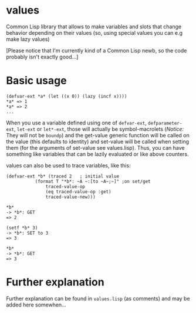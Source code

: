values
======

Common Lisp library that allows to make variables and slots that change behavior depending on their values (so, using special values you can e.g make lazy values)

[Please notice that I'm currently kind of a Common Lisp newb, so the code probably isn't exactly good...]

Basic usage
===========

	(defvar-ext *a* (let ((x 0)) (lazy (incf x))))
	*a* => 1
	*a* => 2
	...

When you use a variable defined using one of `defvar-ext`, `defparameter-ext`, `let-ext` or `let*-ext`, those will actually be symbol-macrolets (_Notice:_ They will not be `boundp`) and the get-value generic function will be called on the value (this defaults to identity) and set-value will be called when setting them (for the arguments of set-value see values.lisp). Thus, you can have something like variables that can be lazily evaluated or like above counters.

values can also be used to trace variables, like this:

    (defvar-ext *b* (traced 2	; initial value
			   (format T "*b*: ~A ~:[to ~A~;~]" ;on set/get
				   traced-value-op
				   (eq traced-value-op :get)
				   traced-value-new)))
    
    *b*
    -> *b*: GET
    => 2
    
    (setf *b* 3)
    -> *b*: SET to 3
    => 3
    
    *b*
    -> *b*: GET
    => 3

Further explanation
===================
Further explanation can be found in `values.lisp` (as comments) and may be added here somewhen...

